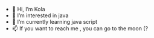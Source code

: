 - 👋 Hi, I’m Kola
- 👀 I’m interested in java
- 🌱 I’m currently learning java script
- 📫 If you want to reach me , you can go to the moon (?

<!---
koalkoal/koalkoal is a ✨ special ✨ repository because its `README.md` (this file) appears on your GitHub profile.
You can click the Preview link to take a look at your changes.
--->
